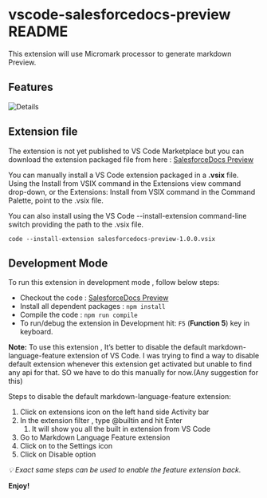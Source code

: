 # vscode-salesforcedocs-preview README

This extension will use Micromark processor to generate markdown Preview.

## Features

![Details](https://github.com/salesforcedocs/vscode-salesforcedocs-preview/blob/master/media/images/configDetails.png?raw=true)

## Extension file

The extension is not yet published to VS Code Marketplace but you can download the extension packaged file from here : [SalesforceDocs Preview](https://drive.google.com/uc?export=download&id=1vOKc9g4on0P-0iuH2BTtwTNrxziuiDWy)

You can manually install a VS Code extension packaged in a **.vsix** file. 
Using the Install from VSIX command in the Extensions view command drop-down, or the Extensions: Install from VSIX command in the Command Palette, point to the .vsix file.

You can also install using the VS Code --install-extension command-line switch providing the path to the .vsix file.

```code --install-extension salesforcedocs-preview-1.0.0.vsix```

## Development Mode

To run this extension in development mode , follow below steps:

* Checkout the code : [SalesforceDocs Preview](https://github.com/forcedotcom/sfdocs-vscode/vscode-preview)
* Install all dependent packages : `npm install`
* Compile the code : `npm run compile`
* To run/debug the extension in Development hit: `F5` (**Function 5**) key in keyboard.

**Note:** 
To use this extension , It’s better to disable the default markdown-language-feature extension of VS Code. I was trying to find a way to disable default extension whenever this extension get activated but unable to find any api for that. SO we have to do this manually for now.(Any suggestion for this)

Steps to disable the default markdown-language-feature extension:

1. Click on extensions icon on the left hand side Activity bar
2. In the extension filter , type @builtin and hit Enter
    1. It will show you all the built in extension from VS Code
3. Go to Markdown Language Feature extension 
4. Click on to the Settings icon
5. Click on Disable option

*💡 Exact same steps can be used to enable the feature extension back.*


**Enjoy!**
